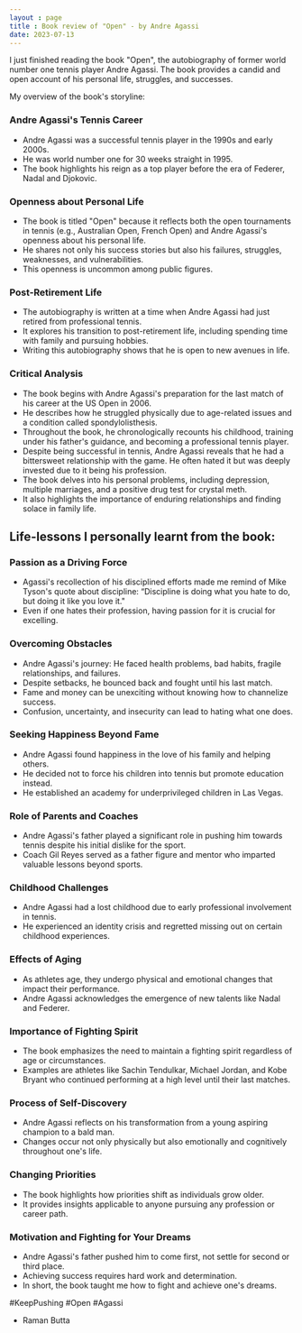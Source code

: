 ```yaml
---
layout : page
title : Book review of "Open" - by Andre Agassi
date: 2023-07-13
---
```


I just finished reading the book "Open", the autobiography of former world number one tennis player Andre Agassi. The book provides a candid and open account of his personal life, struggles, and successes.

My overview of the book's storyline:

### Andre Agassi's Tennis Career

- Andre Agassi was a successful tennis player in the 1990s and early 2000s.
- He was world number one for 30 weeks straight in 1995.
- The book highlights his reign as a top player before the era of Federer, Nadal and Djokovic.

### Openness about Personal Life

- The book is titled "Open" because it reflects both the open tournaments in tennis (e.g., Australian Open, French Open) and Andre Agassi's openness about his personal life.
- He shares not only his success stories but also his failures, struggles, weaknesses, and vulnerabilities.
- This openness is uncommon among public figures.

### Post-Retirement Life

- The autobiography is written at a time when Andre Agassi had just retired from professional tennis.
- It explores his transition to post-retirement life, including spending time with family and pursuing hobbies.
- Writing this autobiography shows that he is open to new avenues in life.

### Critical Analysis

- The book begins with Andre Agassi's preparation for the last match of his career at the US Open in 2006.
- He describes how he struggled physically due to age-related issues and a condition called spondylolisthesis.
- Throughout the book, he chronologically recounts his childhood, training under his father's guidance, and becoming a professional tennis player.
- Despite being successful in tennis, Andre Agassi reveals that he had a bittersweet relationship with the game. He often hated it but was deeply invested due to it being his profession.
- The book delves into his personal problems, including depression, multiple marriages, and a positive drug test for crystal meth.
- It also highlights the importance of enduring relationships and finding solace in family life.



## Life-lessons I personally learnt from the book:

### Passion as a Driving Force

- Agassi's recollection of his disciplined efforts made me remind of Mike Tyson's quote about discipline: “Discipline is doing what you hate to do, but doing it like you love it."
- Even if one hates their profession, having passion for it is crucial for excelling.

### Overcoming Obstacles

- Andre Agassi's journey: He faced health problems, bad habits, fragile relationships, and failures.
- Despite setbacks, he bounced back and fought until his last match.
- Fame and money can be unexciting without knowing how to channelize success.
- Confusion, uncertainty, and insecurity can lead to hating what one does.


### Seeking Happiness Beyond Fame

- Andre Agassi found happiness in the love of his family and helping others.
- He decided not to force his children into tennis but promote education instead.
- He established an academy for underprivileged children in Las Vegas.


### Role of Parents and Coaches

- Andre Agassi's father played a significant role in pushing him towards tennis despite his initial dislike for the sport.
- Coach Gil Reyes served as a father figure and mentor who imparted valuable lessons beyond sports.

### Childhood Challenges

- Andre Agassi had a lost childhood due to early professional involvement in tennis.
- He experienced an identity crisis and regretted missing out on certain childhood experiences.


### Effects of Aging

- As athletes age, they undergo physical and emotional changes that impact their performance.
- Andre Agassi acknowledges the emergence of new talents like Nadal and Federer.

### Importance of Fighting Spirit

- The book emphasizes the need to maintain a fighting spirit regardless of age or circumstances.
- Examples are athletes like Sachin Tendulkar, Michael Jordan, and Kobe Bryant who continued performing at a high level until their last matches.


### Process of Self-Discovery

- Andre Agassi reflects on his transformation from a young aspiring champion to a bald man.
- Changes occur not only physically but also emotionally and cognitively throughout one's life.

### Changing Priorities

- The book highlights how priorities shift as individuals grow older.
- It provides insights applicable to anyone pursuing any profession or career path.


### Motivation and Fighting for Your Dreams

- Andre Agassi's father pushed him to come first, not settle for second or third place. 
- Achieving success requires hard work and determination. 
- In short, the book taught me how to fight and achieve one's dreams. 

#KeepPushing #Open #Agassi

- Raman Butta